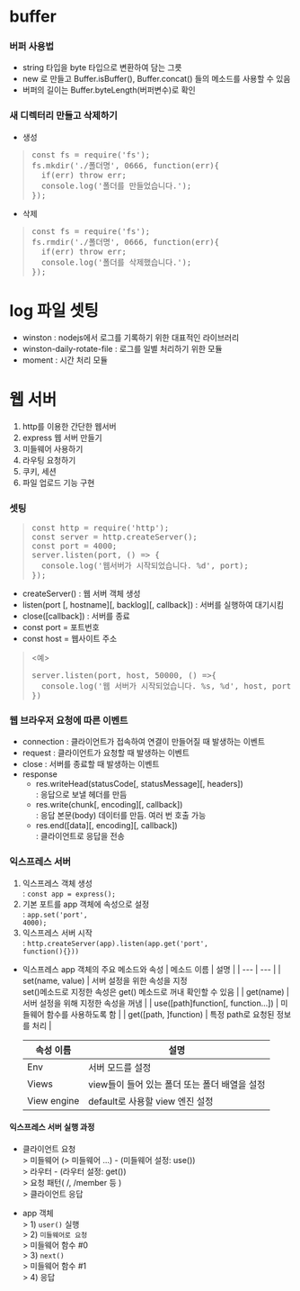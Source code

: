# buffer
### 버퍼 사용법 
* string 타입을 byte 타입으로 변환하여 담는 그릇
* new 로 만들고 Buffer.isBuffer(), Buffer.concat() 들의 메소드를 사용할 수 있음
* 버퍼의 길이는 Buffer.byteLength(버퍼변수)로 확인

### 새 디렉터리 만들고 삭제하기
* 생성
> <pre>
> const fs = require('fs');
> fs.mkdir('./폴더명', 0666, function(err){
>   if(err) throw err;
>   console.log('폴더를 만들었습니다.');
> });
> </pre>
* 삭제
> <pre>
> const fs = require('fs');
> fs.rmdir('./폴더명', 0666, function(err){
>   if(err) throw err;
>   console.log('폴더를 삭제했습니다.');
> });
> </pre>

# log 파일 셋팅
* winston : nodejs에서 로그를 기록하기 위한 대표적인 라이브러리
* winston-daily-rotate-file : 로그를 일별 처리하기 위한 모듈
* moment : 시간 처리 모듈

# 웹 서버
1. http를 이용한 간단한 웹서버
2. express 웹 서버 만들기
3. 미들웨어 사용하기
4. 라우팅 요청하기
5. 쿠키, 세션
6. 파일 업로드 기능 구현

### 셋팅
> <pre>
> const http = require('http');
> const server = http.createServer();
> const port = 4000;
> server.listen(port, () => {
>   console.log('웹서버가 시작되었습니다. %d', port);
> });
> </pre>

* createServer() : 웹 서버 객체 생성
* listen(port [, hostname][, backlog][, callback]) : 서버를 실행하여 대기시킴
* close([callback]) : 서버를 종료
* const port = 포트번호
* const host = 웹사이트 주소
> <예>
> <pre>
> server.listen(port, host, 50000, () =>{
>   console.log('웹 서버가 시작되었습니다. %s, %d', host, port)
> })
> </pre>

### 웹 브라우저 요청에 따른 이벤트
* connection : 클라이언트가 접속하여 연결이 만들어질 때 발생하는 이벤트
* request : 클라이언트가 요청할 때 발생하는 이벤트
* close : 서버를 종료할 때 발생하는 이벤트
* response
  * res.writeHead(statusCode[, statusMessage][, headers])
    <br>: 응답으로 보낼 헤더를 만듬
  * res.write(chunk[, encoding][, callback])
    <br>: 응답 본문(body) 데이터를 만듬. 여러 번 호출 가능
  * res.end([data][, encoding][, callback])
    <br>: 클라이언트로 응답을 전송

### 익스프레스 서버
1. 익스프레스 객체 생성
  <br>: <code>const app = express();</code>
2. 기본 포트를 app 객체에 속성으로 설정
  <br>: <code>app.set('port', 4000);</code>
3. 익스프레스 서버 시작
  <br>: <code>http.createServer(app).listen(app.get('port', function(){}))</code>
* 익스프레스 app 객체의 주요 메소드와 속성
  | 메소드 이름 | 설명 |
  | --- | --- |
  | set(name, value) | 서버 설정을 위한 속성을 지정 <br>set()메소드로 지정한 속성은 get() 메소드로 꺼내 확인할 수 있음 |
  | get(name) | 서버 설정을 위해 지정한 속성을 꺼냄 |
  | use([path]function[, function...]) | 미들웨어 함수를 사용하도록 함 |
  | get([path, ]function) | 특정 path로 요청된 정보를 처리 |

  | 속성 이름 | 설명 |
  | --- | --- |
  | Env | 서버 모드를 설정 |
  | Views | view들이 들어 있는 폴더 또는 폴더 배열을 설정 |
  | View engine | default로 사용할 view 엔진 설정 |

#### 익스프레스 서버 실행 과정
* 클라이언트 요청 
  <br>> 미들웨어 (> 미들웨어 ...) - (미들웨어 설정: use())
  <br>> 라우터 - (라우터 설정: get())
  <br>> 요청 패턴( /, /member 등 )
  <br>> 클라이언트 응답

* app 객체
  <br>> 1) <code>user()</code> 실행
  <br>> 2) <code>미들웨어로 요청</code>
  <br>> 미들웨어 함수 #0
  <br>> 3) <code>next()</code>
  <br>> 미들웨어 함수 #1
  <br>> 4) 응답